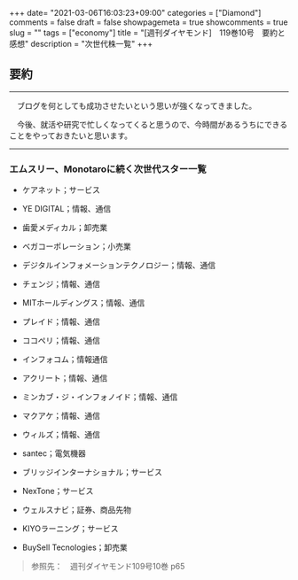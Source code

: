 +++
date= "2021-03-06T16:03:23+09:00"
categories = ["Diamond"]
comments = false
draft = false
showpagemeta = true
showcomments = true
slug = ""
tags = ["economy"]
title = "[週刊ダイヤモンド]　119巻10号　要約と感想"
description = "次世代株一覧"
+++

## **要約**
***

　ブログを何としても成功させたいという思いが強くなってきました。

　今後、就活や研究で忙しくなってくると思うので、今時間があるうちにできることをやっておきたいと思います。

***

### **エムスリー、Monotaroに続く次世代スター一覧**

- ケアネット；サービス

- YE DIGITAL；情報、通信

- 歯愛メディカル；卸売業

- ベガコーポレーション；小売業

- デジタルインフォメーションテクノロジー；情報、通信

- チェンジ；情報、通信

- MITホールディングス；情報、通信

- プレイド；情報、通信

- ココペリ；情報、通信

- インフォコム；情報通信

- アクリート；情報、通信

- ミンカブ・ジ・インフォノイド；情報、通信

- マクアケ；情報、通信

- ウィルズ；情報、通信

- santec；電気機器

- ブリッジインターナショナル；サービス

- NexTone；サービス

- ウェルスナビ；証券、商品先物

- KIYOラーニング；サービス

- BuySell Tecnologies；卸売業



>参照先：　週刊ダイヤモンド109号10巻 p65

